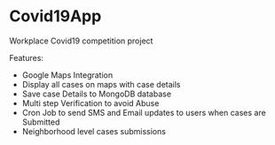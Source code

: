 # Covid19App
Workplace Covid19 competition project

Features:
  - Google Maps Integration
  - Display all cases on maps with case details
  - Save case Details to MongoDB database
  - Multi step Verification to avoid Abuse
  - Cron Job to send SMS and Email updates to users when cases are Submitted
  - Neighborhood level cases submissions

